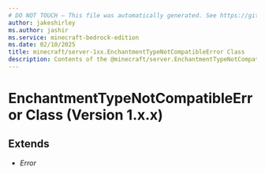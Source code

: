 ```yaml
---
# DO NOT TOUCH — This file was automatically generated. See https://github.com/mojang/minecraftapidocsgenerator to modify descriptions, examples, etc.
author: jakeshirley
ms.author: jashir
ms.service: minecraft-bedrock-edition
ms.date: 02/10/2025
title: minecraft/server-1xx.EnchantmentTypeNotCompatibleError Class
description: Contents of the @minecraft/server.EnchantmentTypeNotCompatibleError class (Version 1.x.x).
---
```

# EnchantmentTypeNotCompatibleError Class (Version 1.x.x)

## Extends
- *Error*
